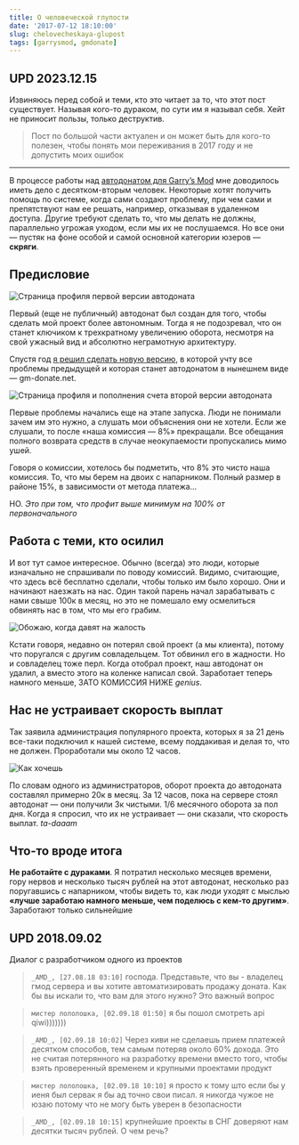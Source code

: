 ```yaml
---
title: О человеческой глупости
date: '2017-07-12 18:10:00'
slug: chelovecheskaya-glupost
tags: [garrysmod, gmdonate]
---
```


## UPD 2023.12.15

Извиняюсь перед собой и теми, кто это читает за то, что этот пост существует. Называя кого-то дураком, по сути им я называл себя. Хейт не приносит пользы, только деструктив.

> Пост по большой части актуален и он может быть для кого-то полезен, чтобы понять мои переживания в 2017 году и не допустить моих ошибок

---

В процессе работы над [автодонатом для Garry’s Mod](https://gm-donate.net/) мне доводилось иметь дело с десятком-вторым человек. Некоторые хотят получить помощь по системе, когда сами создают проблему, при чем сами и препятствуют нам ее решать, например, отказывая в удаленном доступа. Другие требуют сделать то, что мы делать не должны, параллельно угрожая уходом, если мы их не послушаемся. Но все они — пустяк на фоне особой и самой основной категории юзеров — **скряги**.

<!--truncate-->

## Предисловие

![Страница профиля первой версии автодоната](https://s3.amd-nick.me/2018/07/igs1-profile.jpg)

Первый (еще не публичный) автодонат был создан для того, чтобы сделать мой проект более автономным. Тогда я не подозревал, что он станет ключиком к трехкратному увеличению оборота, несмотря на свой ужасный вид и абсолютно неграмотную архитектуру.

Спустя год [я решил сделать новую версию](2018-01-23-kak-mi-delali-avtodonat-dlya-garrys-mod.md), в которой учту все проблемы предыдущей и которая станет автодонатом в нынешнем виде — gm-donate.net.

![Страница профиля и пополнения счета второй версии автодоната](https://s3.amd-nick.me/2018/07/igs2-profile.jpg)

Первые проблемы начались еще на этапе запуска. Люди не понимали зачем им это нужно, а слушать мои объяснения они не хотели. Если же слушали, то после «наша комиссия — 8%» прекращали. Все обещания полного возврата средств в случае неокупаемости пропускались мимо ушей.

Говоря о комиссии, хотелось бы подметить, что 8% это чисто наша комиссия. То, что мы берем на двоих с напарником. Полный размер в районе 15%, в зависимости от метода платежа…

НО. _Это при том, что профит выше минимум на 100% от первоначального_

## Работа с теми, кто осилил

И вот тут самое интересное. Обычно (всегда) это люди, которые изначально не спрашивали по поводу комиссий. Видимо, считающие, что здесь всё бесплатно сделали, чтобы только им было хорошо. Они и начинают наезжать на нас. Один такой парень начал зарабатывать с нами свыше 100к в месяц, но это не помешало ему осмелиться обвинять нас в том, что мы его грабим.

![Обожаю, когда давят на жалость](https://s3.amd-nick.me/2018/07/you-are-thief.jpg)

Кстати говоря, недавно он потерял свой проект (а мы клиента), потому что поругался с другим совладельцем. Тот обвинил его в жадности. Но и совладелец тоже перл. Когда отобрал проект, наш автодонат он удалил, а вместо этого на коленке написал свой. Заработает теперь намного меньше, ЗАТО КОМИССИЯ НИЖЕ _genius_.

## Нас не устраивает скорость выплат

Так заявила администрация популярного проекта, которых я за 21 день все-таки подключил к нашей системе, всему поддакивая и делая то, что не должен. Проработали мы около 12 часов.

![Как хочешь](https://s3.amd-nick.me/2018/07/ya-ne-hochu-zdat.jpg)

По словам одного из администраторов, оборот проекта до автодоната составлял примерно 20к в месяц. За 12 часов, пока на сервере стоял автодонат — они получили 3к чистыми. 1/6 месячного оборота за пол дня. Когда я спросил, что их не устраивает — они сказали, что скорость выплат. _ta-daaam_

## Что-то вроде итога

**Не работайте с дураками**. Я потратил несколько месяцев времени, гору нервов и несколько тысяч рублей на этот автодонат, несколько раз поругавшись с напарником, чтобы видеть то, как люди уходят с мыслью **«лучше заработаю намного меньше, чем поделюсь с кем-то другим»**. Заработают только сильнейшие

## UPD 2018.09.02

Диалог с разработчиком одного из проектов

> `_AMD_, [27.08.18 03:10]`
> господа. Представьте, что вы - владелец гмод сервера и вы хотите автоматизировать продажу доната. Как бы вы искали то, что вам для этого нужно? Это важный вопрос

> `мистер лололошка, [02.09.18 01:50]`
> я бы пошол смотреть api qiwi)))))))

> `_AMD_, [02.09.18 10:02]`
> Через киви не сделаешь прием платежей десятком способов, тем самым потеряв около 60% дохода. Это не считая потерянного на разработку времени вместо того, чтобы взять проверенный временем и крупными проектами продукт

> `мистер лололошка, [02.09.18 10:10]`
> я просто к тому што если бы у иеня был сервак я бы ад точно свои писал. я никогда чужое не юзаю потому что не могу быть уверен в безопасности

> `_AMD_, [02.09.18 10:15]`
> крупнейшие проекты в СНГ доверяют нам десятки тысяч рублей. О чем речь?

